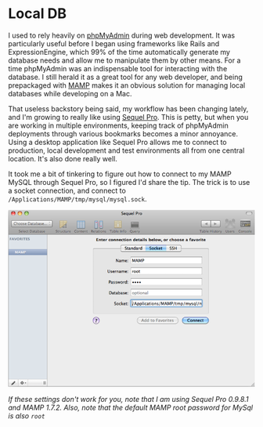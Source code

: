 <template data-parse>2010-09-27 #noIndex</template>

# Local DB

I used to rely heavily on [phpMyAdmin](http://www.phpmyadmin.net/home_page/index.php) during web development. It was particularly useful before I began using frameworks like Rails and ExpressionEngine, which 99% of the time automatically generate my database needs and allow me to manipulate them by other means. For a time phpMyAdmin was an indispensable tool for interacting with the database. I still herald it as a great tool for any web developer, and being prepackaged with [MAMP](http://www.mamp.info/) makes it an obvious solution for managing local databases while developing on a Mac.

That useless backstory being said, my workflow has been changing lately, and I'm growing to really like using [Sequel Pro](http://www.sequelpro.com/). This is petty, but when you are working in multiple environments, keeping track of phpMyAdmin deployments through various bookmarks becomes a minor annoyance. Using a desktop application like Sequel Pro allows me to connect to production, local development and test environments all from one central location. It's also done really well.

It took me a bit of tinkering to figure out how to connect to my MAMP MySQL through Sequel Pro, so I figured I'd share the tip. The trick is to use a socket connection, and connect to `/Applications/MAMP/tmp/mysql/mysql.sock`.

![MAMP on Localhost](mamp-on-localhost.png)

_If these settings don't work for you, note that I am using Sequel Pro 0.9.8.1 and MAMP 1.7.2. Also, note that the default MAMP root password for MySql is also `root`_

